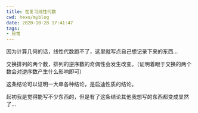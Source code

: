 ```yaml
---
title: 在复习线性代数
cwd: hexo/myblog
date: 2020-10-28 17:41:47
tags:
- 日常
---
```


因为计算几何的话，线性代数跑不了，这里就写点自己想记录下来的东西...

交换排列的两个数，排列的逆序数的奇偶性会发生改变。（证明着眼于交换的两个数会对逆序数产生什么影响即可）

这条结论可以证明一大串各种结论，是启迪性质的结论。

起初我是觉得能写不少东西的，但是有了这条结论其他我想写的东西都变成显然了...

